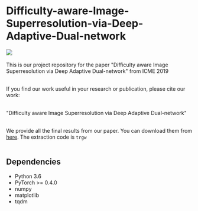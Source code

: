 # Difficulty-aware-Image-Superresolution-via-Deep-Adaptive-Dual-network
![](https://github.com/xzwlx/Difficulty-aware-Image-Superresolution-via-Deep-Adaptive-Dual-network/raw/master/ImageCache/compare.png)
<br> <br>
This is our project repository for the paper "Difficulty aware Image Superresolution via Deep Adaptive Dual-network" from ICME 2019
<br> <br>

If you find our work useful in your research or publication, please cite our work:
<br> <br>

"Difficulty aware Image Superresolution via Deep Adaptive Dual-network"
<br> <br>

We provide all the final results from our paper. You can download them from [here](https://pan.baidu.com/s/1P9ofvV4hbE3bk36HXqV6mQ ). The extraction code is `trgw`
<br> <br>

## Dependencies
* Python 3.6
* PyTorch >= 0.4.0
* numpy
* matplotlib
* tqdm
